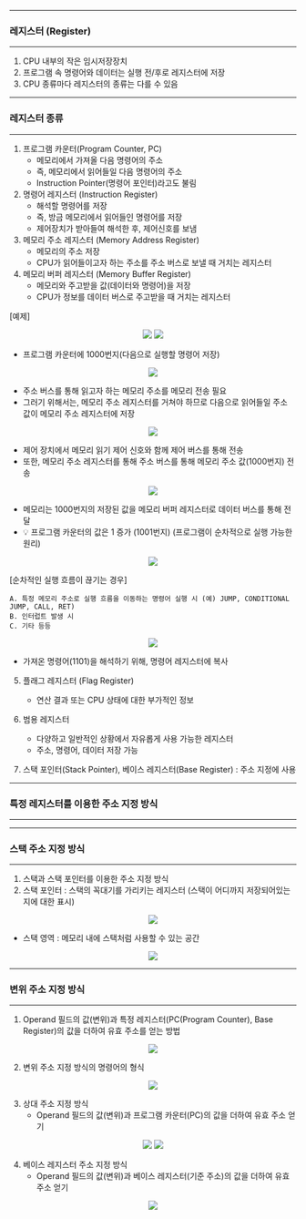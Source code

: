 -----
### 레지스터 (Register)
-----
1. CPU 내부의 작은 임시저장장치
2. 프로그램 속 명령어와 데이터는 실행 전/후로 레지스터에 저장
3. CPU 종류마다 레지스터의 종류는 다를 수 있음

-----
### 레지스터 종류
-----
1. 프로그램 카운터(Program Counter, PC)
   - 메모리에서 가져올 다음 명령어의 주소
   - 즉, 메모리에서 읽어들일 다음 명령어의 주소
   - Instruction Pointer(명령어 포인터)라고도 불림
2. 명령어 레지스터 (Instruction Register)
   - 해석할 명령어를 저장
   - 즉, 방금 메모리에서 읽어들인 명령어를 저장
   - 제어장치가 받아들여 해석한 후, 제어신호를 보냄
3. 메모리 주소 레지스터 (Memory Address Register)
   - 메모리의 주소 저장
   - CPU가 읽어들이고자 하는 주소를 주소 버스로 보낼 때 거치는 레지스터
4. 메모리 버퍼 레지스터 (Memory Buffer Register)
   - 메모리와 주고받을 값(데이터와 명령어)을 저장
   - CPU가 정보를 데이터 버스로 주고받을 때 거치는 레지스터

[예제]
<div align="center">
<img src="https://github.com/sooyounghan/Computer-Science/assets/34672301/e39819c5-fdba-46cd-9bfa-b65bddab8242">
<img src="https://github.com/sooyounghan/Computer-Science/assets/34672301/9b6997fc-8baa-4941-9a49-b3afc05910ec">
</div>

  - 프로그램 카운터에 1000번지(다음으로 실행할 명령어 저장)
    
<div align="center">
<img src="https://github.com/sooyounghan/Computer-Science/assets/34672301/44e361d2-d366-47a2-bf99-856c49a61ab3">
</div>

  - 주소 버스를 통해 읽고자 하는 메모리 주소를 메모리 전송 필요
  - 그러기 위해서는, 메모리 주소 레지스터를 거쳐야 하므로 다음으로 읽어들일 주소 값이 메모리 주소 레지스터에 저장

<div align="center">
<img src="https://github.com/sooyounghan/Computer-Science/assets/34672301/c93a52b0-ffb9-4b4d-b088-85a9f1887240">
</div>

  - 제어 장치에서 메모리 읽기 제어 신호와 함께 제어 버스를 통해 전송
  - 또한, 메모리 주소 레지스터를 통해 주소 버스를 통해 메모리 주소 값(1000번지) 전송

<div align="center">
<img src="https://github.com/sooyounghan/Computer-Science/assets/34672301/dc837f94-2061-4ffa-8764-1cbeb95997c1">
</div>

  - 메모리는 1000번지의 저장된 값을 메모리 버퍼 레지스터로 데이터 버스를 통해 전달
  - 💡 프로그램 카운터의 값은 1 증가 (1001번지) (프로그램이 순차적으로 실행 가능한 원리)
<div align="center">
<img src="https://github.com/sooyounghan/Computer-Science/assets/34672301/2d238c73-021f-47e8-b419-d9e69b3bb534">
</div>

[순차적인 실행 흐름이 끊기는 경우]
```
A. 특정 메모리 주소로 실행 흐름을 이동하는 명령어 실행 시 (예) JUMP, CONDITIONAL JUMP, CALL, RET)
B. 인터럽트 발생 시
C. 기타 등등
```

<div align="center">
<img src="https://github.com/sooyounghan/Computer-Science/assets/34672301/edeb7609-3346-429e-a533-da76b531bd93">
</div>

  - 가져온 명령어(1101)을 해석하기 위해, 명령어 레지스터에 복사

5. 플래그 레지스터 (Flag Register)
   - 연산 결과 또는 CPU 상태에 대한 부가적인 정보

6. 범용 레지스터
   - 다양하고 일반적인 상황에서 자유롭게 사용 가능한 레지스터
   - 주소, 명령어, 데이터 저장 가능

7. 스택 포인터(Stack Pointer), 베이스 레지스터(Base Register) : 주소 지정에 사용

-----
### 특정 레지스터를 이용한 주소 지정 방식
-----
-----
### 스택 주소 지정 방식
-----
1. 스택과 스택 포인터를 이용한 주소 지정 방식
2. 스택 포인터 : 스택의 꼭대기를 가리키는 레지스터 (스택이 어디까지 저장되어있는지에 대한 표시)
<div align="center">
<img src="https://github.com/sooyounghan/Computer-Science/assets/34672301/b72f7aa6-9ad0-4dcd-8bd0-1f5ae056af16">
</div>

  - 스택 영역 : 메모리 내에 스택처럼 사용할 수 있는 공간
<div align="center">
<img src="https://github.com/sooyounghan/Computer-Science/assets/34672301/1aaef094-d4bb-4539-b7ee-717f14b20436">
</div>

-----
### 변위 주소 지정 방식
-----
1. Operand 필드의 값(변위)과 특정 레지스터(PC(Program Counter), Base Register)의 값을 더하여 유효 주소를 얻는 방법
<div align="center">
<img src="https://github.com/sooyounghan/Computer-Science/assets/34672301/c2d2adb1-61df-4273-900f-782f223f89c1">
</div>

2. 변위 주소 지정 방식의 명령어의 형식
<div align="center">
<img src="https://github.com/sooyounghan/Computer-Science/assets/34672301/21f208d0-1d81-4f76-85a7-c8e87b645344">
</div>

3. 상대 주소 지정 방식
   - Operand 필드의 값(변위)과 프로그램 카운터(PC)의 값을 더하여 유효 주소 얻기
<div align="center">
<img src="https://github.com/sooyounghan/Computer-Science/assets/34672301/51f1fc7a-1115-43ef-954a-ad98d34ef080">
<img src="https://github.com/sooyounghan/Computer-Science/assets/34672301/c2d59722-3d95-4cc3-a2c4-170da4a75e6f">
</div>

4. 베이스 레지스터 주소 지정 방식
   - Operand 필드의 값(변위)과 베이스 레지스터(기준 주소)의 값을 더하여 유효 주소 얻기
<div align="center">
<img src="https://github.com/sooyounghan/Computer-Science/assets/34672301/504a0384-696f-4d02-ba14-2cffc40f73c2">
</div>
